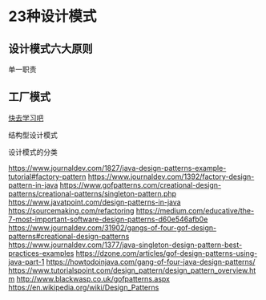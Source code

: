 # 23种设计模式

## 设计模式六大原则
单一职责

## 工厂模式
[快去学习吧](/java/design-pattern/factory)


结构型设计模式

设计模式的分类

https://www.journaldev.com/1827/java-design-patterns-example-tutorial#factory-pattern
https://www.journaldev.com/1392/factory-design-pattern-in-java
https://www.gofpatterns.com/creational-design-patterns/creational-patterns/singleton-pattern.php
https://www.javatpoint.com/design-patterns-in-java
https://sourcemaking.com/refactoring
https://medium.com/educative/the-7-most-important-software-design-patterns-d60e546afb0e
https://www.journaldev.com/31902/gangs-of-four-gof-design-patterns#creational-design-patterns
https://www.journaldev.com/1377/java-singleton-design-pattern-best-practices-examples
https://dzone.com/articles/gof-design-patterns-using-java-part-1
https://howtodoinjava.com/gang-of-four-java-design-patterns/
https://www.tutorialspoint.com/design_pattern/design_pattern_overview.htm
http://www.blackwasp.co.uk/gofpatterns.aspx
https://en.wikipedia.org/wiki/Design_Patterns


